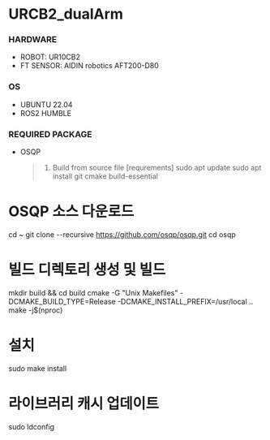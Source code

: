# URCB2_dualArm

### HARDWARE
* ROBOT: UR10CB2  
* FT SENSOR: AIDIN robotics AFT200-D80

### OS
* UBUNTU 22.04
* ROS2 HUMBLE

### REQUIRED PACKAGE
* OSQP
  > 1. Build from source file
  > [requrements]
  > sudo apt update
  > sudo apt install git cmake build-essential

# OSQP 소스 다운로드
cd ~
git clone --recursive https://github.com/osqp/osqp.git
cd osqp

# 빌드 디렉토리 생성 및 빌드
mkdir build && cd build
cmake -G "Unix Makefiles" -DCMAKE_BUILD_TYPE=Release -DCMAKE_INSTALL_PREFIX=/usr/local ..
make -j$(nproc)

# 설치
sudo make install

# 라이브러리 캐시 업데이트
sudo ldconfig    
